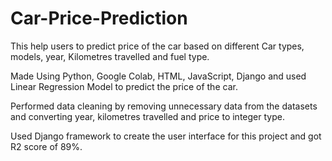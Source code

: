 # Car-Price-Prediction

This help users to predict price of the car based on different Car types, models, year, Kilometres travelled and fuel type.

Made Using Python, Google Colab, HTML, JavaScript, Django and used Linear Regression Model to predict the price of the car.

Performed data cleaning by removing unnecessary data from the datasets and converting year, kilometres travelled and price to integer type.

Used Django framework to create the user interface for this project and got R2 score of 89%.
